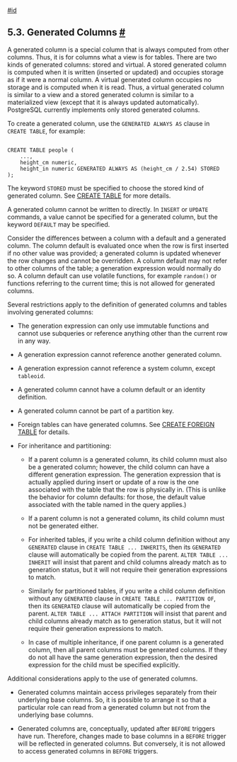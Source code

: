 [#id](#DDL-GENERATED-COLUMNS)

## 5.3. Generated Columns [#](#DDL-GENERATED-COLUMNS)

A generated column is a special column that is always computed from other columns. Thus, it is for columns what a view is for tables. There are two kinds of generated columns: stored and virtual. A stored generated column is computed when it is written (inserted or updated) and occupies storage as if it were a normal column. A virtual generated column occupies no storage and is computed when it is read. Thus, a virtual generated column is similar to a view and a stored generated column is similar to a materialized view (except that it is always updated automatically). PostgreSQL currently implements only stored generated columns.

To create a generated column, use the `GENERATED ALWAYS AS` clause in `CREATE TABLE`, for example:

```

CREATE TABLE people (
    ...,
    height_cm numeric,
    height_in numeric GENERATED ALWAYS AS (height_cm / 2.54) STORED
);
```

The keyword `STORED` must be specified to choose the stored kind of generated column. See [CREATE TABLE](sql-createtable) for more details.

A generated column cannot be written to directly. In `INSERT` or `UPDATE` commands, a value cannot be specified for a generated column, but the keyword `DEFAULT` may be specified.

Consider the differences between a column with a default and a generated column. The column default is evaluated once when the row is first inserted if no other value was provided; a generated column is updated whenever the row changes and cannot be overridden. A column default may not refer to other columns of the table; a generation expression would normally do so. A column default can use volatile functions, for example `random()` or functions referring to the current time; this is not allowed for generated columns.

Several restrictions apply to the definition of generated columns and tables involving generated columns:

- The generation expression can only use immutable functions and cannot use subqueries or reference anything other than the current row in any way.

- A generation expression cannot reference another generated column.

- A generation expression cannot reference a system column, except `tableoid`.

- A generated column cannot have a column default or an identity definition.

- A generated column cannot be part of a partition key.

- Foreign tables can have generated columns. See [CREATE FOREIGN TABLE](sql-createforeigntable) for details.

- For inheritance and partitioning:

  - If a parent column is a generated column, its child column must also be a generated column; however, the child column can have a different generation expression. The generation expression that is actually applied during insert or update of a row is the one associated with the table that the row is physically in. (This is unlike the behavior for column defaults: for those, the default value associated with the table named in the query applies.)

  - If a parent column is not a generated column, its child column must not be generated either.

  - For inherited tables, if you write a child column definition without any `GENERATED` clause in `CREATE TABLE ... INHERITS`, then its `GENERATED` clause will automatically be copied from the parent. `ALTER TABLE ... INHERIT` will insist that parent and child columns already match as to generation status, but it will not require their generation expressions to match.

  - Similarly for partitioned tables, if you write a child column definition without any `GENERATED` clause in `CREATE TABLE ... PARTITION OF`, then its `GENERATED` clause will automatically be copied from the parent. `ALTER TABLE ... ATTACH PARTITION` will insist that parent and child columns already match as to generation status, but it will not require their generation expressions to match.

  - In case of multiple inheritance, if one parent column is a generated column, then all parent columns must be generated columns. If they do not all have the same generation expression, then the desired expression for the child must be specified explicitly.

Additional considerations apply to the use of generated columns.

- Generated columns maintain access privileges separately from their underlying base columns. So, it is possible to arrange it so that a particular role can read from a generated column but not from the underlying base columns.

- Generated columns are, conceptually, updated after `BEFORE` triggers have run. Therefore, changes made to base columns in a `BEFORE` trigger will be reflected in generated columns. But conversely, it is not allowed to access generated columns in `BEFORE` triggers.
